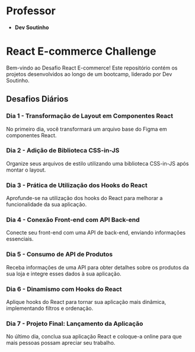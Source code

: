# Professor
- **Dev Soutinho**

# React E-commerce Challenge

Bem-vindo ao Desafio React E-commerce! Este repositório contém os projetos desenvolvidos ao longo de um bootcamp, liderado por Dev Soutinho.

## Desafios Diários

### Dia 1 - Transformação de Layout em Componentes React
No primeiro dia, você transformará um arquivo base do Figma em componentes React.

### Dia 2 - Adição de Biblioteca CSS-in-JS
Organize seus arquivos de estilo utilizando uma biblioteca CSS-in-JS após montar o layout.

### Dia 3 - Prática de Utilização dos Hooks do React
Aprofunde-se na utilização dos hooks do React para melhorar a funcionalidade da sua aplicação.

### Dia 4 - Conexão Front-end com API Back-end
Conecte seu front-end com uma API de back-end, enviando informações essenciais.

### Dia 5 - Consumo de API de Produtos
Receba informações de uma API para obter detalhes sobre os produtos da sua loja e integre esses dados à sua aplicação.

### Dia 6 - Dinamismo com Hooks do React
Aplique hooks do React para tornar sua aplicação mais dinâmica, implementando filtros e ordenação.

### Dia 7 - Projeto Final: Lançamento da Aplicação
No último dia, conclua sua aplicação React e coloque-a online para que mais pessoas possam apreciar seu trabalho.
